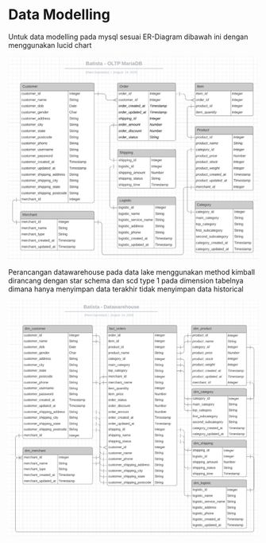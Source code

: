 # Data Modelling

Untuk data modelling pada mysql sesuai ER-Diagram dibawah ini dengan menggunakan lucid chart

![ER-Diagram-Batista](https://github.com/renosuprastiyo/Batista/blob/master/resources/ER-Diagram-Batista.png)

Perancangan datawarehouse pada data lake menggunakan method kimball dirancang dengan star schema dan scd type 1 pada dimension tabelnya dimana hanya menyimpan data terakhir tidak menyimpan data historical

![Datawarehouse-Batista](https://github.com/renosuprastiyo/Batista/blob/master/resources/Datawarehouse-Batista.png)
